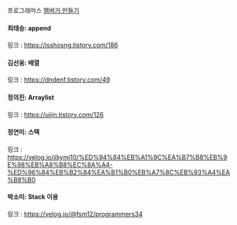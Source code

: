 프로그래머스 [햄버거 만들기](https://school.programmers.co.kr/learn/courses/30/lessons/133502)<br>

#### 최태승: append
링크 : https://isshosng.tistory.com/186

#### 김선웅: 배열
링크 : https://dndenf.tistory.com/49

#### 정의진: Arraylist
링크 : https://uijin.tistory.com/126

#### 정연미: 스택
링크 : https://velog.io/@ymj10/%ED%94%84%EB%A1%9C%EA%B7%B8%EB%9E%98%EB%A8%B8%EC%8A%A4-%ED%96%84%EB%B2%84%EA%B1%B0%EB%A7%8C%EB%93%A4%EA%B8%B0

#### 박소미: Stack 이용
링크 : https://velog.io/@fsm12/programmers34

